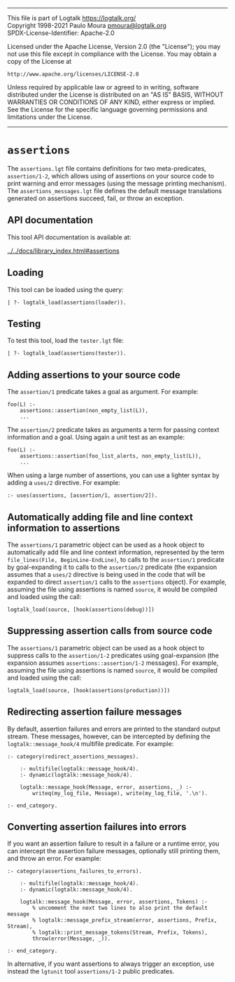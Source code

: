 ________________________________________________________________________

This file is part of Logtalk <https://logtalk.org/>  
Copyright 1998-2021 Paulo Moura <pmoura@logtalk.org>  
SPDX-License-Identifier: Apache-2.0

Licensed under the Apache License, Version 2.0 (the "License");
you may not use this file except in compliance with the License.
You may obtain a copy of the License at

    http://www.apache.org/licenses/LICENSE-2.0

Unless required by applicable law or agreed to in writing, software
distributed under the License is distributed on an "AS IS" BASIS,
WITHOUT WARRANTIES OR CONDITIONS OF ANY KIND, either express or implied.
See the License for the specific language governing permissions and
limitations under the License.
________________________________________________________________________


`assertions`
============

The `assertions.lgt` file contains definitions for two meta-predicates,
`assertion/1-2`, which allows using of assertions on your source code to
print warning and error messages (using the message printing mechanism).
The `assertions_messages.lgt` file defines the default message translations
generated on assertions succeed, fail, or throw an exception.


API documentation
-----------------

This tool API documentation is available at:

[../../docs/library_index.html#assertions](../../docs/library_index.html#assertions)


Loading
-------

This tool can be loaded using the query:

	| ?- logtalk_load(assertions(loader)).


Testing
-------

To test this tool, load the `tester.lgt` file:

	| ?- logtalk_load(assertions(tester)).


Adding assertions to your source code
-------------------------------------

The `assertion/1` predicate takes a goal as argument. For example:

	foo(L) :-
		assertions::assertion(non_empty_list(L)),
		...

The `assertion/2` predicate takes as arguments a term for passing
context information and a goal. Using again a unit test as an example:

	foo(L) :-
		assertions::assertion(foo_list_alerts, non_empty_list(L)),
		...

When using a large number of assertions, you can use a lighter syntax
by adding a `uses/2` directive. For example:

	:- uses(assertions, [assertion/1, assertion/2]).


Automatically adding file and line context information to assertions
--------------------------------------------------------------------

The `assertions/1` parametric object can be used as a hook object to
automatically add file and line context information, represented by the
term `file_lines(File, BeginLine-EndLine)`, to calls to the `assertion/1`
predicate by goal-expanding it to calls to the `assertion/2` predicate
(the expansion assumes that a `uses/2` directive is being used in the code
that will be expanded to direct `assertion/1` calls to the `assertions`
object). For example, assuming the file using assertions is named `source`,
it would be compiled and loaded using the call:

	logtalk_load(source, [hook(assertions(debug))])


Suppressing assertion calls from source code
--------------------------------------------

The `assertions/1` parametric object can be used as a hook object to
suppress calls to the `assertion/1-2` predicates using goal-expansion
(the expansion assumes `assertions::assertion/1-2` messages). For example,
assuming the file using assertions is named `source`, it would be compiled
and loaded using the call:

	logtalk_load(source, [hook(assertions(production))])


Redirecting assertion failure messages
--------------------------------------

By default, assertion failures and errors are printed to the standard
output stream. These messages, however, can be intercepted by defining
the `logtalk::message_hook/4` multifile predicate. For example:

	:- category(redirect_assertions_messages).
	
		:- multifile(logtalk::message_hook/4).
		:- dynamic(logtalk::message_hook/4).
	
		logtalk::message_hook(Message, error, assertions, _) :-
			writeq(my_log_file, Message), write(my_log_file, '.\n').
	
	:- end_category.


Converting assertion failures into errors
-----------------------------------------

If you want an assertion failure to result in a failure or a runtime error,
you can intercept the assertion failure messages, optionally still printing
them, and throw an error. For example:

	:- category(assertions_failures_to_errors).
	
		:- multifile(logtalk::message_hook/4).
		:- dynamic(logtalk::message_hook/4).
	
		logtalk::message_hook(Message, error, assertions, Tokens) :-
			% uncomment the next two lines to also print the default message
			% logtalk::message_prefix_stream(error, assertions, Prefix, Stream),
			% logtalk::print_message_tokens(Stream, Prefix, Tokens),
			throw(error(Message, _)).
	
	:- end_category.

In alternative, if you want assertions to always trigger an exception, use
instead the `lgtunit` tool `assertions/1-2` public predicates.
